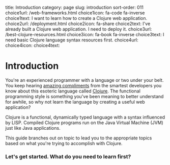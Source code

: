 title: Introduction
category: page
slug: introduction
sort-order: 011
choice1url: /web-frameworks.html
choice1icon: fa-code fa-inverse
choice1text: I want to learn how to create a Clojure web application.
choice2url: /deployment.html
choice2icon: fa-share
choice2text: I've already built a Clojure web application. I need to deploy it.
choice3url: /best-clojure-resources.html
choice3icon: fa-book fa-inverse
choice3text: I need basic Clojure language syntax resources first.
choice4url:
choice4icon:
choice4text:


# Introduction
You're an experienced programmer with a language or two under your belt. You
keep hearing 
[amazing compliments](http://blog.txus.io/2014/05/why-i-am-excited-about-clojure/) 
from the smartest developers you know about this esoteric language called 
[Clojure](http://clojure.org/). The functional programming style is 
something you've been meaning to better understand for awhile, so why not 
learn the language by creating a useful web application?

Clojure is a functional, dynamically typed language with a syntax influenced by
LISP. Compiled Clojure programs run on the Java Virtual Machine (JVM) just
like Java applications.

This guide branches out on topic to lead you to the appropriate topics based 
on what you're trying to accomplish with Clojure.


### Let's get started. What do you need to learn first?
